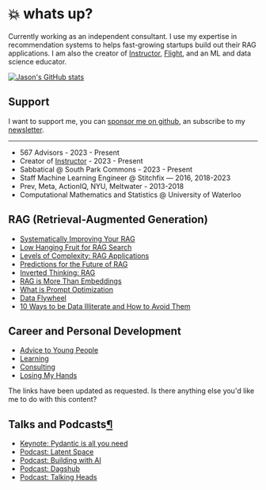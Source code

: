 # :boom: whats up?

Currently working as an independent consultant. I use my expertise in recommendation systems to helps fast-growing startups build out their RAG applications. I am also the creator of [Instructor](https://jxnl.github.io/instructor), [Flight](https://jxnl.github.io/flight), and an ML and data science educator.

[![Jason's GitHub stats](https://github-readme-stats.vercel.app/api?username=jxnl)](https://github.com/anuraghazra/github-readme-stats)

## Support

I want to support me, you can [sponsor me on github](https://github.com/sponsors/jxnl), an subscribe to my [newsletter](https://subscribe.jxnl.co/profile).

---

- 567 Advisors - 2023 - Present 
- Creator of [Instructor](https://useinstructor.com) - 2023 - Present
- Sabbatical @ South Park Commons - 2023 - Present
- Staff Machine Learning Engineer @ Stitchfix — 2016, 2018-2023
- Prev, Meta, ActionIQ, NYU, Meltwater - 2013-2018
- Computational Mathematics and Statistics @ University of Waterloo

## RAG (Retrieval-Augmented Generation)

- [Systematically Improving Your RAG](https://jxnl.co/writing/2024/05/22/systematically-improving-your-rag)
- [Low Hanging Fruit for RAG Search](https://jxnl.co/writing/2024/05/11/low-hanging-fruit-for-rag-search)
- [Levels of Complexity: RAG Applications](https://jxnl.co/writing/2024/02/28/levels-of-complexity-rag-applications)
- [Predictions for the Future of RAG](https://jxnl.co/writing/2024/06/05/predictions-for-the-future-of-rag)
- [Inverted Thinking: RAG](https://jxnl.co/writing/2024/01/07/inverted-thinking-rag)
- [RAG is More Than Embeddings](https://jxnl.co/writing/2023/09/17/rag-is-more-than-embeddings)
- [What is Prompt Optimization](https://jxnl.co/writing/2024/05/22/what-is-prompt-optimization)
- [Data Flywheel](https://jxnl.co/writing/2024/03/28/data-flywheel)
- [10 Ways to be Data Illiterate and How to Avoid Them](https://jxnl.co/writing/2024/06/02/10-ways-to-be-data-illiterate-and-how-to-avoid-them)


## Career and Personal Development
- [Advice to Young People](https://jxnl.co/writing/2024/06/01/advice-to-young-people)
- [Learning](https://jxnl.co/writing/2024/01/08/learning)
- [Consulting](https://jxnl.co/writing/2024/01/22/consulting)
- [Losing My Hands](https://jxnl.co/writing/2024/04/29/losing-my-hands)

The links have been updated as requested. Is there anything else you'd like me to do with this content?

## Talks and Podcasts[¶](https://jxnl.github.io/blog/#talks-and-podcasts)

- [Keynote: Pydantic is all you need](https://www.youtube.com/watch?v=yj-wSRJwrrc&)
- [Podcast: Latent Space](https://www.latent.space/p/instructore)
- [Podcast: Building with AI](https://www.youtube.com/watch?v=RuLTElrphnk)
- [Podcast: Dagshub](https://www.youtube.com/watch?v=rDP44EVpHTA)
- [Podcast: Talking Heads](https://www.youtube.com/watch?v=5-5jf3_mvBg)

